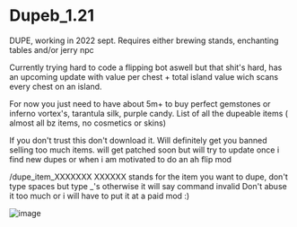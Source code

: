 # Dupeb_1.21
DUPE, working in 2022 sept. Requires either brewing stands, enchanting tables and/or jerry npc

Currently trying hard to code a flipping bot aswell but that shit's hard, has an upcoming update with value per chest + total island value wich scans every chest on an island.


For now you just need to have about 5m+ to buy perfect gemstones or inferno vortex's, tarantula silk, purple candy. 
List of all the dupeable items ( almost all bz items, no cosmetics or skins)

If you don't trust this don't download it. Will definitely get you banned selling too much items.
will get patched soon but will try to update once i find new dupes or when i am motivated to do an ah flip mod

/dupe_item_XXXXXXX
XXXXXX stands for the item you want to dupe, don't type spaces but type _'s otherwise it will say command invalid
Don't abuse it too much or i will have to put it at a paid mod :)





![image](https://user-images.githubusercontent.com/104317674/188327691-22e4242a-51d5-4cef-be79-748c72211f93.png)
